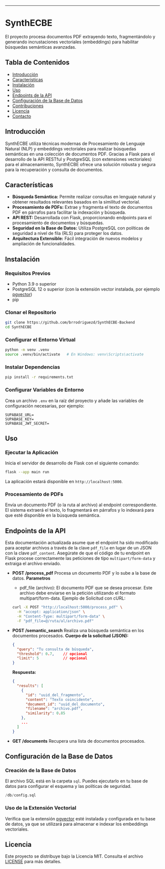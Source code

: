 
---

# SynthECBE

El proyecto procesa documentos PDF extrayendo texto, fragmentándolo y generando incrustaciones vectoriales (embeddings) para habilitar búsquedas semánticas avanzadas.

## Tabla de Contenidos

- [Introducción](#introducción)
- [Características](#características)
- [Instalación](#instalación)
- [Uso](#uso)
- [Endpoints de la API](#endpoints-de-la-api)
- [Configuración de la Base de Datos](#configuración-de-la-base-de-datos)
- [Contribuciones](#contribuciones)
- [Licencia](#licencia)
- [Contacto](#contacto)

## Introducción

SynthECBE utiliza técnicas modernas de Procesamiento de Lenguaje Natural (NLP) y embeddings vectoriales para realizar búsquedas semánticas en una colección de documentos PDF. Gracias a Flask para el desarrollo de la API RESTful y PostgreSQL (con extensiones vectoriales) para el almacenamiento, SynthECBE ofrece una solución robusta y segura para la recuperación y consulta de documentos.

## Características

- **Búsqueda Semántica:** Permite realizar consultas en lenguaje natural y obtener resultados relevantes basados en la similitud vectorial.
- **Procesamiento de PDFs:** Extrae y fragmenta el texto de documentos PDF en párrafos para facilitar la indexación y búsqueda.
- **API REST:** Desarrollada con Flask, proporcionando endpoints para el procesamiento de documentos y búsquedas.
- **Seguridad en la Base de Datos:** Utiliza PostgreSQL con políticas de seguridad a nivel de fila (RLS) para proteger los datos.
- **Arquitectura Extensible:** Fácil integración de nuevos modelos y ampliación de funcionalidades.

## Instalación

### Requisitos Previos

- Python 3.9 o superior
- PostgreSQL 12 o superior (con la extensión vector instalada, por ejemplo [pgvector](https://github.com/pgvector/pgvector))
- pip

### Clonar el Repositorio

```bash
git clone https://github.com/brrodriguezd/SynthECBE-Backend
cd SynthECBE
```

### Configurar el Entorno Virtual

```bash
python -m venv .venv
source .venv/bin/activate   # En Windows: venv\Scripts\activate
```

### Instalar Dependencias

```bash
pip install -r requirements.txt
```

### Configurar Variables de Entorno

Crea un archivo `.env` en la raíz del proyecto y añade las variables de configuración necesarias, por ejemplo:

```env
SUPABASE_URL=
SUPABASE_KEY=
SUPABASE_JWT_SECRET=
```

## Uso

### Ejecutar la Aplicación

Inicia el servidor de desarrollo de Flask con el siguiente comando:

```bash
flask --app main run
```

La aplicación estará disponible en `http://localhost:5000`.

### Procesamiento de PDFs

Envía un documento PDF (o la ruta al archivo) al endpoint correspondiente. El sistema extraerá el texto, lo fragmentará en párrafos y lo indexará para que esté disponible en la búsqueda semántica.

## Endpoints de la API

Esta documentación actualizada asume que el endpoint ha sido modificado para aceptar archivos a través de la clave `pdf_file` en lugar de un JSON con la clave `pdf_content`. Asegúrate de que el código de tu endpoint en Flask procese correctamente las peticiones de tipo `multipart/form-data` y extraiga el archivo enviado.
- **POST /process_pdf**
  Procesa un documento PDF y lo sube a la base de datos.
  **Parametros**
  - pdf_file (archivo):
  El documento PDF que se desea procesar. Este archivo debe enviarse en la petición utilizando el formato multipart/form-data.
  Ejemplo de Solicitud con cURL:
  ```bash
  curl -X POST "http://localhost:5000/process_pdf" \
    -H "accept: application/json" \
    -H "Content-Type: multipart/form-data" \
    -F "pdf_file=@/ruta/al/archivo.pdf"
  ```
- **POST /semantic_search**
  Realiza una búsqueda semántica en los documentos procesados.
  **Cuerpo de la solicitud (JSON):**
  ```json
  {
    "query": "Tu consulta de búsqueda",
    "threshold": 0.7,    // opcional
    "limit": 5           // opcional
  }
  ```
  **Respuesta:**
  ```json
  {
    "results": [
      {
        "id": "uuid_del_fragmento",
        "content": "Texto coincidente",
        "document_id": "uuid_del_documento",
        "filename": "archivo.pdf",
        "similarity": 0.85
      },
      ...
    ]
  }
  ```

- **GET /documents**
  Recupera una lista de documentos procesados.

## Configuración de la Base de Datos

### Creación de la Base de Datos

El archivo SQL está en la carpeta `sql`. Puedes ejecutarlo en tu base de datos para configurar el esquema y las políticas de seguridad.

```sql
/db/config.sql
```

### Uso de la Extensión Vectorial

Verifica que la extensión [pgvector](https://github.com/pgvector/pgvector) esté instalada y configurada en tu base de datos, ya que se utilizará para almacenar e indexar los embeddings vectoriales.

## Licencia

Este proyecto se distribuye bajo la Licencia MIT. Consulta el archivo [LICENSE](LICENSE) para más detalles.
